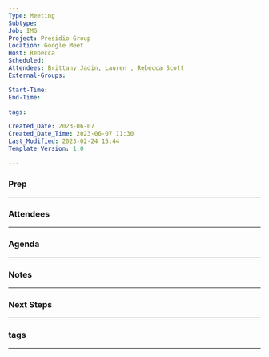 ```yaml
---
Type: Meeting
Subtype: 
Job: IMG
Project: Presidio Group
Location: Google Meet
Host: Rebecca
Scheduled: 
Attendees: Brittany Jadin, Lauren , Rebecca Scott
External-Groups: 

Start-Time: 
End-Time: 

tags: 

Created_Date: 2023-06-07
Created_Date_Time: 2023-06-07 11:30
Last_Modified: 2023-02-24 15:44
Template_Version: 1.0

---
```

### Prep
---



### Attendees 
--- 



### Agenda
--- 



### Notes
---



### Next Steps
---


### tags
---
